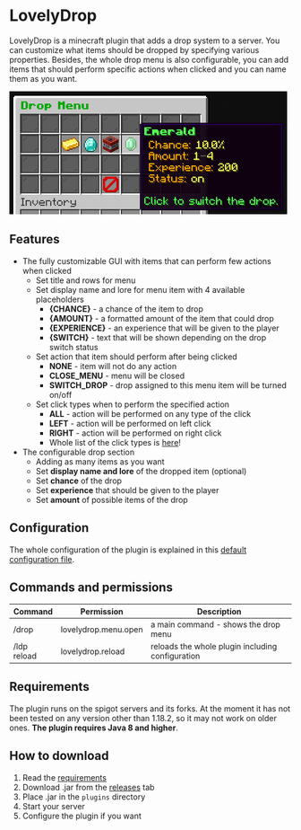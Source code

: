 # LovelyDrop
LovelyDrop is a minecraft plugin that adds a drop system to a server. You can customize what items should be dropped by specifying various properties. Besides, the whole drop menu is also configurable, you can add items that should perform specific actions when clicked and you can name them as you want.

![1](img/menu-preview.png)
## Features
- The fully customizable GUI with items that can perform few actions when clicked
  - Set title and rows for menu
  - Set display name and lore for menu item with 4 available placeholders
    - **{CHANCE}** - a chance of the item to drop
    - **{AMOUNT}** - a formatted amount of the item that could drop
    - **{EXPERIENCE}** - an experience that will be given to the player
    - **{SWITCH}** - text that will be shown depending on the drop switch status
  - Set action that item should perform after being clicked
    - **NONE** - item will not do any action
    - **CLOSE_MENU** - menu will be closed
    - **SWITCH_DROP** - drop assigned to this menu item will be turned on/off
  - Set click types when to perform the specified action
    - **ALL** - action will be performed on any type of the click
    - **LEFT** - action will be performed on left click
    - **RIGHT** - action will be performed on right click
    - Whole list of the click types is [here](https://hub.spigotmc.org/javadocs/bukkit/org/bukkit/event/inventory/ClickType.html)!
- The configurable drop section
  - Adding as many items as you want
  - Set **display name and lore** of the dropped item (optional)
  - Set **chance** of the drop
  - Set **experience** that should be given to the player
  - Set **amount** of possible items of the drop
## Configuration
The whole configuration of the plugin is explained in this
[default configuration file](https://github.com/zrdzn/LovelyDrop/blob/master/plugin/src/main/resources/config.yml).
## Commands and permissions
| Command | Permission | Description                                                                                 |
| ----------------|---------------|----------------------------------------------------------------------------------|
| /drop | lovelydrop.menu.open | a main command - shows the drop menu                                                  |
| /ldp reload | lovelydrop.reload | reloads the whole plugin including configuration                                 |

## Requirements
The plugin runs on the spigot servers and its forks. At the moment it has not been tested on any version other than 1.18.2,
so it may not work on older ones. **The plugin requires Java 8 and higher**. 

## How to download
1. Read the [requirements](#requirements)
2. Download .jar from the [releases](https://github.com/zrdzn/LovelyDrop/releases) tab
3. Place .jar in the `plugins` directory
4. Start your server
5. Configure the plugin if you want